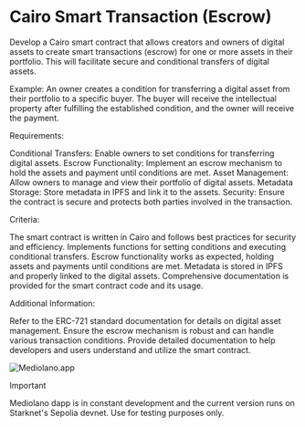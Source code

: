 # Cairo Smart Transaction (Escrow) 

Develop a Cairo smart contract that allows creators and owners of digital assets to create smart transactions (escrow) for one or more assets in their portfolio. This will facilitate secure and conditional transfers of digital assets.

Example: An owner creates a condition for transferring a digital asset from their portfolio to a specific buyer. The buyer will receive the intellectual property after fulfilling the established condition, and the owner will receive the payment.

Requirements:

Conditional Transfers: Enable owners to set conditions for transferring digital assets.
Escrow Functionality: Implement an escrow mechanism to hold the assets and payment until conditions are met.
Asset Management: Allow owners to manage and view their portfolio of digital assets.
Metadata Storage: Store metadata in IPFS and link it to the assets.
Security: Ensure the contract is secure and protects both parties involved in the transaction.

Criteria:

The smart contract is written in Cairo and follows best practices for security and efficiency.
Implements functions for setting conditions and executing conditional transfers.
Escrow functionality works as expected, holding assets and payments until conditions are met.
Metadata is stored in IPFS and properly linked to the digital assets.
Comprehensive documentation is provided for the smart contract code and its usage.

Additional Information:

Refer to the ERC-721 standard documentation for details on digital asset management.
Ensure the escrow mechanism is robust and can handle various transaction conditions.
Provide detailed documentation to help developers and users understand and utilize the smart contract.



![Mediolano.app](https://mediolano.app/wp-content/uploads/2024/09/mediolano-logo-dark-1.svg)


> [!IMPORTANT]
> Mediolano dapp is in constant development and the current version runs on Starknet's Sepolia devnet. Use for testing purposes only. 